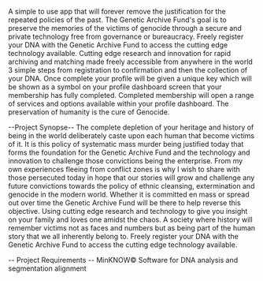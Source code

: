 A simple to use app that will forever remove the justification for the repeated policies of the past. The Genetic Archive Fund's goal is to preserve the memories of the victims of genocide through a secure and private technology free from governance or bureaucracy. Freely register your DNA with the Genetic Archive Fund to access the cutting edge technology available.
Cutting edge research and innovation for rapid archiving and matching made freely accessible from anywhere in the world
3 simple steps from registration to confirmation and then the collection of your DNA. Once complete your profile will be given a unique key which will be shown as a symbol on your profile dashboard screen that your membership has fully completed.
Completed membership will open a range of services and options available within your profile dashboard.
The preservation of humanity is the cure of Genocide.

--Project Synopse--
The complete depletion of your heritage and history of being in the world deliberately caste upon each human that become victims of it. It is this policy of systematic mass murder being justified today that forms the foundation for the Genetic Archive Fund and the technology and innovation to challenge those convictions being the enterprise. From my own experiences fleeing from conflict zones is why I wish to share with those persecuted today in hope that our stories will grow and challenge any future convictions towards the policy of ethnic cleansing, extermination and genocide in the modern world. Whether it is committed en mass or spread out over time the Genetic Archive Fund will be there to help reverse this objective. Using cutting edge research and technology to give you insight on your family and loves one amidst the chaos. A society where history will remember victims not as faces and numbers but as being part of the human story that we all inherently belong to. Freely register your DNA with the Genetic Archive Fund to access the cutting edge technology available.

-- Project Requirements --
MinKNOW© Software for DNA analysis and segmentation alignment
